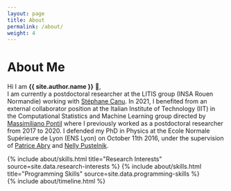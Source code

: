 ```yaml
---
layout: page
title: About
permalink: /about/
weight: 4
---
```


# **About Me**

Hi I am **{{ site.author.name }}** :wave:,<br>
I am currently a postdoctoral researcher at the LITIS group (INSA Rouen Normandie) working with <a href="http://asi.insa-rouen.fr/enseignants/~scanu/" target="_blank">Stéphane Canu</a>. In 2021, I benefited from an external collaborator position at the Italian Institute of Technology (IIT) in the Computational Statistics and Machine Learning group directed by <a href="https://www.iit.it/it/people/massimiliano-pontil" target="_blank">Massimiliano Pontil</a> where I previously worked as a postdoctoral researcher from 2017 to 2020. I defended my PhD in Physics at the Ecole Normale Supérieure de Lyon (ENS Lyon) on October 11th 2016, under the supervision of <a href="http://perso.ens-lyon.fr/patrice.abry/" target="_blank">Patrice Abry</a> and <a href="http://perso.ens-lyon.fr/nelly.pustelnik/" target="_blank">Nelly Pustelnik</a>.

<div class="row">
{% include about/skills.html title="Research Interests" source=site.data.research-interests %}
{% include about/skills.html title="Programming Skills" source=site.data.programming-skills %}
</div>

<div class="row">
{% include about/timeline.html %}
</div>
